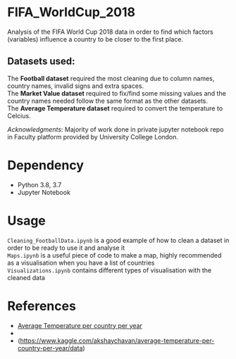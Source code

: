 # FIFA_WorldCup_2018

Analysis of the FIFA World Cup 2018 data in order to find which factors (variables) influence a country to be closer to the first place. 

## Datasets used:

The **Football dataset** required the most cleaning due to column names, country names, invalid signs and extra spaces.<br />
The **Market Value dataset** required to fix/find some missing values and the country names needed follow the same format as the other datasets.<br />
The **Average Temperature dataset** required to convert the temperature to Celcius.

*Acknowledgments*: Majority of work done in private jupyter notebook repo in Faculty platform provided by University College London.

# Dependency

- Python 3.8, 3.7
- Jupyter Notebook 

# Usage

``` Cleaning_FootballData.ipynb ``` is a good example of how to clean a dataset in order to be ready to use it and analyse it <br />
``` Maps.ipynb ``` is a useful piece of code to make a map, highly recommended as a visualisation when you have a list of countries <br />
``` Visualizations.ipynb ``` contains different types of visualisation with the cleaned data

# References

- [Average Temperature per country per year](https://www.kaggle.com/akshaychavan/average-temperature-per-country-per-year/data)
- 
- (https://www.kaggle.com/akshaychavan/average-temperature-per-country-per-year/data)



